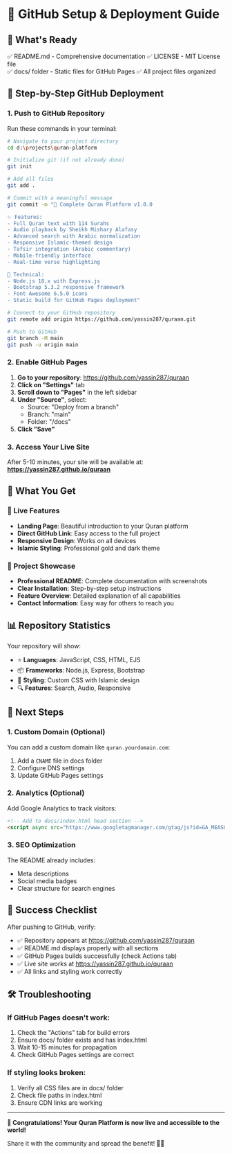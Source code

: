 # 🚀 GitHub Setup & Deployment Guide

## 📁 What's Ready
✅ README.md - Comprehensive documentation
✅ LICENSE - MIT License file  
✅ docs/ folder - Static files for GitHub Pages
✅ All project files organized

## 🔄 Step-by-Step GitHub Deployment

### 1. Push to GitHub Repository
Run these commands in your terminal:

```bash
# Navigate to your project directory
cd d:\projects\quran-platform

# Initialize git (if not already done)
git init

# Add all files
git add .

# Commit with a meaningful message
git commit -m "🕌 Complete Quran Platform v1.0.0

✨ Features:
- Full Quran text with 114 Surahs
- Audio playback by Sheikh Mishary Alafasy  
- Advanced search with Arabic normalization
- Responsive Islamic-themed design
- Tafsir integration (Arabic commentary)
- Mobile-friendly interface
- Real-time verse highlighting

🔧 Technical:
- Node.js 18.x with Express.js
- Bootstrap 5.3.2 responsive framework
- Font Awesome 6.5.0 icons
- Static build for GitHub Pages deployment"

# Connect to your GitHub repository
git remote add origin https://github.com/yassin287/quraan.git

# Push to GitHub
git branch -M main
git push -u origin main
```

### 2. Enable GitHub Pages

1. **Go to your repository**: https://github.com/yassin287/quraan
2. **Click on "Settings"** tab
3. **Scroll down to "Pages"** in the left sidebar
4. **Under "Source"**, select:
   - Source: "Deploy from a branch"
   - Branch: "main"
   - Folder: "/docs"
5. **Click "Save"**

### 3. Access Your Live Site
After 5-10 minutes, your site will be available at:
**https://yassin287.github.io/quraan**

## 🌟 What You Get

### 📱 Live Features
- **Landing Page**: Beautiful introduction to your Quran platform
- **Direct GitHub Link**: Easy access to the full project
- **Responsive Design**: Works on all devices
- **Islamic Styling**: Professional gold and dark theme

### 🔗 Project Showcase
- **Professional README**: Complete documentation with screenshots
- **Clear Installation**: Step-by-step setup instructions  
- **Feature Overview**: Detailed explanation of all capabilities
- **Contact Information**: Easy way for others to reach you

## 📊 Repository Statistics
Your repository will show:
- ⭐ **Languages**: JavaScript, CSS, HTML, EJS
- 📦 **Frameworks**: Node.js, Express, Bootstrap
- 🎨 **Styling**: Custom CSS with Islamic design
- 🔍 **Features**: Search, Audio, Responsive

## 🚀 Next Steps

### 1. Custom Domain (Optional)
You can add a custom domain like `quran.yourdomain.com`:
1. Add a `CNAME` file in docs folder
2. Configure DNS settings
3. Update GitHub Pages settings

### 2. Analytics (Optional)
Add Google Analytics to track visitors:
```html
<!-- Add to docs/index.html head section -->
<script async src="https://www.googletagmanager.com/gtag/js?id=GA_MEASUREMENT_ID"></script>
```

### 3. SEO Optimization
The README already includes:
- Meta descriptions
- Social media badges
- Clear structure for search engines

## 🎯 Success Checklist

After pushing to GitHub, verify:
- ✅ Repository appears at https://github.com/yassin287/quraan
- ✅ README.md displays properly with all sections
- ✅ GitHub Pages builds successfully (check Actions tab)
- ✅ Live site works at https://yassin287.github.io/quraan
- ✅ All links and styling work correctly

## 🛠️ Troubleshooting

### If GitHub Pages doesn't work:
1. Check the "Actions" tab for build errors
2. Ensure docs/ folder exists and has index.html
3. Wait 10-15 minutes for propagation
4. Check GitHub Pages settings are correct

### If styling looks broken:
1. Verify all CSS files are in docs/ folder
2. Check file paths in index.html
3. Ensure CDN links are working

---

**🎉 Congratulations! Your Quran Platform is now live and accessible to the world!**

Share it with the community and spread the benefit! 🕌✨
